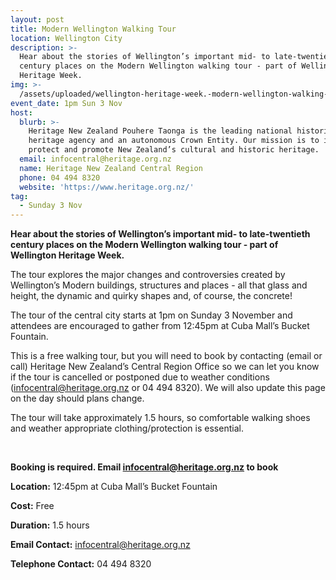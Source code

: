 ```yaml
---
layout: post
title: Modern Wellington Walking Tour
location: Wellington City
description: >-
  Hear about the stories of Wellington’s important mid- to late-twentieth
  century places on the Modern Wellington walking tour - part of Wellington
  Heritage Week.
img: >-
  /assets/uploaded/wellington-heritage-week.-modern-wellington-walking-tour-2-min.png
event_date: 1pm Sun 3 Nov
host:
  blurb: >-
    Heritage New Zealand Pouhere Taonga is the leading national historic
    heritage agency and an autonomous Crown Entity. Our mission is to identify,
    protect and promote New Zealand’s cultural and historic heritage.
  email: infocentral@heritage.org.nz
  name: Heritage New Zealand Central Region
  phone: 04 494 8320
  website: 'https://www.heritage.org.nz/'
tag:
  - Sunday 3 Nov
---
```

**Hear about the stories of Wellington’s important mid- to late-twentieth century places on the Modern Wellington walking tour - part of Wellington Heritage Week.**

The tour explores the major changes and controversies created by Wellington’s Modern buildings, structures and places - all that glass and height, the dynamic and quirky shapes and, of course, the concrete!

The tour of the central city starts at 1pm on Sunday 3 November and attendees are encouraged to gather from 12:45pm at Cuba Mall’s Bucket Fountain.

This is a free walking tour, but you will need to book by contacting (email or call) Heritage New Zealand’s Central Region Office so we can let you know if the tour is cancelled or postponed due to weather conditions (infocentral@heritage.org.nz or 04 494 8320). We will also update this page on the day should plans change. 

The tour will take approximately 1.5 hours, so comfortable walking shoes and weather appropriate clothing/protection is essential. 

<br>

**Booking is required. Email infocentral@heritage.org.nz to book**

**Location:** 12:45pm at Cuba Mall’s Bucket Fountain

**Cost:** Free

**Duration:** 1.5 hours

**Email Contact:** infocentral@heritage.org.nz

**Telephone Contact:** 04 494 8320
